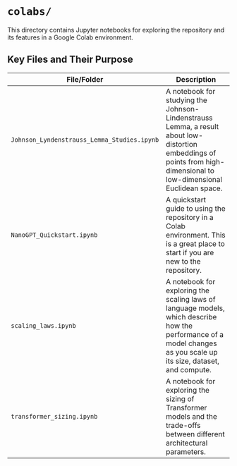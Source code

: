 # `colabs/`

This directory contains Jupyter notebooks for exploring the repository and its features in a Google Colab environment.

## Key Files and Their Purpose

| File/Folder | Description |
|---|---|
| `Johnson_Lyndenstrauss_Lemma_Studies.ipynb` | A notebook for studying the Johnson-Lindenstrauss Lemma, a result about low-distortion embeddings of points from high-dimensional to low-dimensional Euclidean space. |
| `NanoGPT_Quickstart.ipynb` | A quickstart guide to using the repository in a Colab environment. This is a great place to start if you are new to the repository. |
| `scaling_laws.ipynb` | A notebook for exploring the scaling laws of language models, which describe how the performance of a model changes as you scale up its size, dataset, and compute. |
| `transformer_sizing.ipynb` | A notebook for exploring the sizing of Transformer models and the trade-offs between different architectural parameters. |